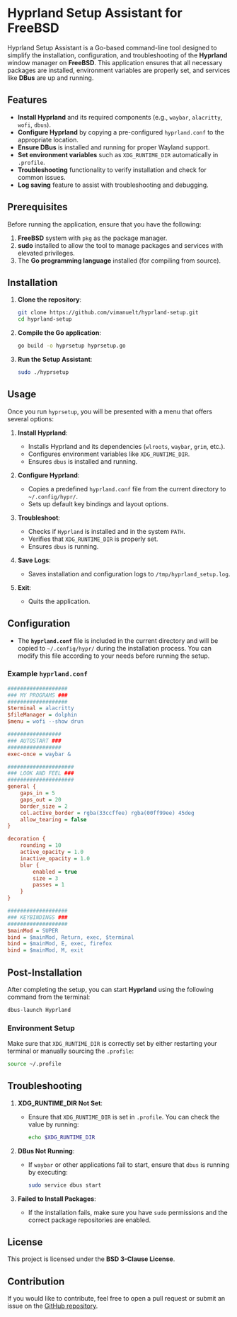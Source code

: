# Hyprland Setup Assistant for FreeBSD

Hyprland Setup Assistant is a Go-based command-line tool designed to simplify the installation, configuration, and troubleshooting of the **Hyprland** window manager on **FreeBSD**. This application ensures that all necessary packages are installed, environment variables are properly set, and services like **DBus** are up and running.

## Features

- **Install Hyprland** and its required components (e.g., `waybar`, `alacritty`, `wofi`, `dbus`).
- **Configure Hyprland** by copying a pre-configured `hyprland.conf` to the appropriate location.
- **Ensure DBus** is installed and running for proper Wayland support.
- **Set environment variables** such as `XDG_RUNTIME_DIR` automatically in `.profile`.
- **Troubleshooting** functionality to verify installation and check for common issues.
- **Log saving** feature to assist with troubleshooting and debugging.

## Prerequisites

Before running the application, ensure that you have the following:

1. **FreeBSD** system with `pkg` as the package manager.
2. **sudo** installed to allow the tool to manage packages and services with elevated privileges.
3. The **Go programming language** installed (for compiling from source).

## Installation

1. **Clone the repository**:

   ```bash
   git clone https://github.com/vimanuelt/hyprland-setup.git
   cd hyprland-setup
   ```

2. **Compile the Go application**:

   ```bash
   go build -o hyprsetup hyprsetup.go
   ```

3. **Run the Setup Assistant**:

   ```bash
   sudo ./hyprsetup
   ```

## Usage

Once you run `hyprsetup`, you will be presented with a menu that offers several options:

1. **Install Hyprland**:
   - Installs Hyprland and its dependencies (`wlroots`, `waybar`, `grim`, etc.).
   - Configures environment variables like `XDG_RUNTIME_DIR`.
   - Ensures `dbus` is installed and running.

2. **Configure Hyprland**:
   - Copies a predefined `hyprland.conf` file from the current directory to `~/.config/hypr/`.
   - Sets up default key bindings and layout options.

3. **Troubleshoot**:
   - Checks if `Hyprland` is installed and in the system `PATH`.
   - Verifies that `XDG_RUNTIME_DIR` is properly set.
   - Ensures `dbus` is running.

4. **Save Logs**:
   - Saves installation and configuration logs to `/tmp/hyprland_setup.log`.

5. **Exit**:
   - Quits the application.

## Configuration

- The **`hyprland.conf`** file is included in the current directory and will be copied to `~/.config/hypr/` during the installation process. You can modify this file according to your needs before running the setup.

### Example `hyprland.conf`

```ini
###################
### MY PROGRAMS ###
###################
$terminal = alacritty
$fileManager = dolphin
$menu = wofi --show drun

#################
### AUTOSTART ###
#################
exec-once = waybar &

#####################
### LOOK AND FEEL ###
#####################
general {
    gaps_in = 5
    gaps_out = 20
    border_size = 2
    col.active_border = rgba(33ccffee) rgba(00ff99ee) 45deg
    allow_tearing = false
}

decoration {
    rounding = 10
    active_opacity = 1.0
    inactive_opacity = 1.0
    blur {
        enabled = true
        size = 3
        passes = 1
    }
}

###################
### KEYBINDINGS ###
###################
$mainMod = SUPER
bind = $mainMod, Return, exec, $terminal
bind = $mainMod, E, exec, firefox
bind = $mainMod, M, exit
```

## Post-Installation

After completing the setup, you can start **Hyprland** using the following command from the terminal:

```bash
dbus-launch Hyprland
```

### Environment Setup

Make sure that `XDG_RUNTIME_DIR` is correctly set by either restarting your terminal or manually sourcing the `.profile`:

```bash
source ~/.profile
```

## Troubleshooting

1. **XDG_RUNTIME_DIR Not Set**:
   - Ensure that `XDG_RUNTIME_DIR` is set in `.profile`. You can check the value by running:
     ```bash
     echo $XDG_RUNTIME_DIR
     ```

2. **DBus Not Running**:
   - If `waybar` or other applications fail to start, ensure that `dbus` is running by executing:
     ```bash
     sudo service dbus start
     ```

3. **Failed to Install Packages**:
   - If the installation fails, make sure you have `sudo` permissions and the correct package repositories are enabled.

## License

This project is licensed under the **BSD 3-Clause License**.

## Contribution

If you would like to contribute, feel free to open a pull request or submit an issue on the [GitHub repository](https://github.com/vimanuelt/hyprland-setup).
